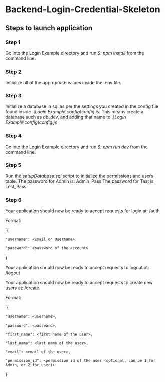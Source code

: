 # Backend-Login-Credential-Skeleton

## Steps to launch application

### Step 1
Go into the Login Example directory and run *$: npm install* from the command line.

### Step 2
Initialize all of the appropriate values inside the .env file.

### Step 3
Initialize a database in sql as per the settings you created in the config file found inside *.\Login Example\config\config.js*. This means create a database such as db_dev, and adding that name to *.\Login Example\config\config.js*

### Step 4
Go into the Login Example directory and run *$: npm run dev* from the command line.

### Step 5
Run the *setupDatabase.sql* script to initialize the permissions and users table.
The password for Admin is: Admin_Pass
The password for Test is: Test_Pass

### Step 6
Your application should now be ready to accept requests for login at: /auth <post request>
  
  Format:
  
  `{
  
    "username": <Email or Username>,
    
    "password": <password of the account>
    
  }`
  
Your application should now be ready to accept requests to logout at: /logout <get request>
  
Your application should now be ready to accept requests to create new users at: /create <post request>
  
  Format:
  
  `{
  
    "username": <username>,
    
    "password": <password>,
    
    "first_name": <first name of the user>,
    
    "last_name": <last name of the user>,
    
    "email": <email of the user>,
    
    "permission_id": <permission id of the user (optional, can be 1 for Admin, or 2 for user)>
    
  }`

